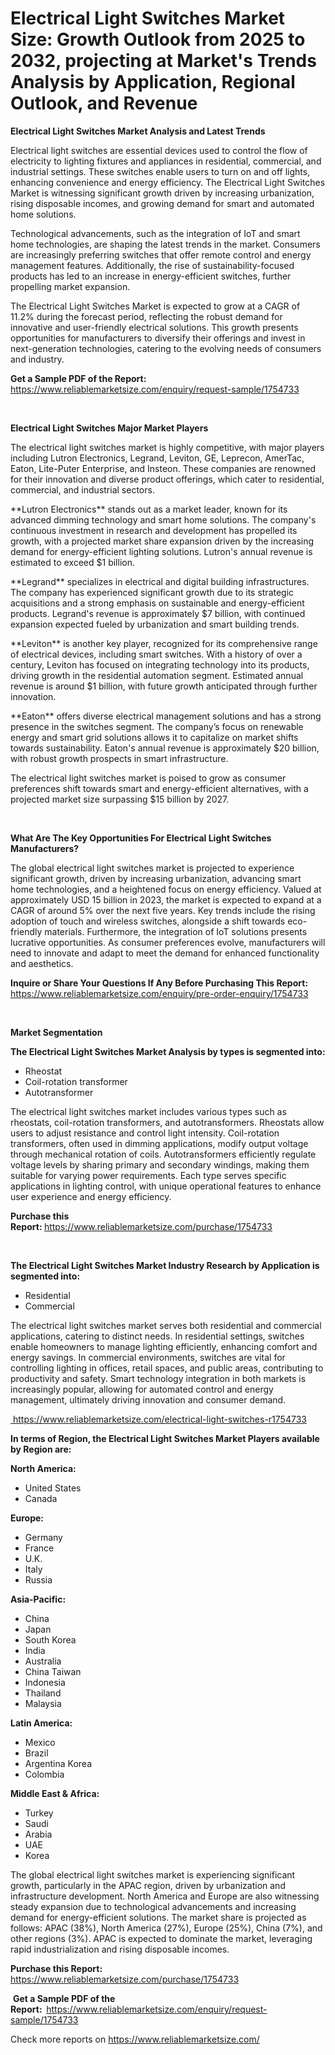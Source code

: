 <p><h1>Electrical Light Switches Market Size: Growth Outlook from 2025 to 2032, projecting at Market's Trends Analysis by Application, Regional Outlook, and Revenue</h1></p><p><strong>Electrical Light Switches Market Analysis and Latest Trends</strong></p>
<p><p>Electrical light switches are essential devices used to control the flow of electricity to lighting fixtures and appliances in residential, commercial, and industrial settings. These switches enable users to turn on and off lights, enhancing convenience and energy efficiency. The Electrical Light Switches Market is witnessing significant growth driven by increasing urbanization, rising disposable incomes, and growing demand for smart and automated home solutions.</p><p>Technological advancements, such as the integration of IoT and smart home technologies, are shaping the latest trends in the market. Consumers are increasingly preferring switches that offer remote control and energy management features. Additionally, the rise of sustainability-focused products has led to an increase in energy-efficient switches, further propelling market expansion. </p><p>The Electrical Light Switches Market is expected to grow at a CAGR of 11.2% during the forecast period, reflecting the robust demand for innovative and user-friendly electrical solutions. This growth presents opportunities for manufacturers to diversify their offerings and invest in next-generation technologies, catering to the evolving needs of consumers and industry.</p></p>
<p><strong>Get a Sample PDF of the Report:&nbsp;</strong> <a href="https://www.reliablemarketsize.com/enquiry/request-sample/1754733?utm_campaign=3367&utm_medium=2&utm_source=Github&utm_content=ia&utm_term=06042025&utm_id=electrical-light-switches">https://www.reliablemarketsize.com/enquiry/request-sample/1754733</a></p>
<p>&nbsp;</p>
<p><strong>Electrical Light Switches Major Market Players</strong></p>
<p><p>The electrical light switches market is highly competitive, with major players including Lutron Electronics, Legrand, Leviton, GE, Leprecon, AmerTac, Eaton, Lite-Puter Enterprise, and Insteon. These companies are renowned for their innovation and diverse product offerings, which cater to residential, commercial, and industrial sectors.</p><p>**Lutron Electronics** stands out as a market leader, known for its advanced dimming technology and smart home solutions. The company's continuous investment in research and development has propelled its growth, with a projected market share expansion driven by the increasing demand for energy-efficient lighting solutions. Lutron's annual revenue is estimated to exceed $1 billion.</p><p>**Legrand** specializes in electrical and digital building infrastructures. The company has experienced significant growth due to its strategic acquisitions and a strong emphasis on sustainable and energy-efficient products. Legrand's revenue is approximately $7 billion, with continued expansion expected fueled by urbanization and smart building trends.</p><p>**Leviton** is another key player, recognized for its comprehensive range of electrical devices, including smart switches. With a history of over a century, Leviton has focused on integrating technology into its products, driving growth in the residential automation segment. Estimated annual revenue is around $1 billion, with future growth anticipated through further innovation.</p><p>**Eaton** offers diverse electrical management solutions and has a strong presence in the switches segment. The company’s focus on renewable energy and smart grid solutions allows it to capitalize on market shifts towards sustainability. Eaton's annual revenue is approximately $20 billion, with robust growth prospects in smart infrastructure.</p><p>The electrical light switches market is poised to grow as consumer preferences shift towards smart and energy-efficient alternatives, with a projected market size surpassing $15 billion by 2027.</p></p>
<p>&nbsp;</p>
<p><strong>What Are The Key Opportunities For Electrical Light Switches Manufacturers?</strong></p>
<p><p>The global electrical light switches market is projected to experience significant growth, driven by increasing urbanization, advancing smart home technologies, and a heightened focus on energy efficiency. Valued at approximately USD 15 billion in 2023, the market is expected to expand at a CAGR of around 5% over the next five years. Key trends include the rising adoption of touch and wireless switches, alongside a shift towards eco-friendly materials. Furthermore, the integration of IoT solutions presents lucrative opportunities. As consumer preferences evolve, manufacturers will need to innovate and adapt to meet the demand for enhanced functionality and aesthetics.</p></p>
<p><strong>Inquire or Share Your Questions If Any Before Purchasing This Report:</strong> <a href="https://www.reliablemarketsize.com/enquiry/pre-order-enquiry/1754733?utm_campaign=3367&utm_medium=2&utm_source=Github&utm_content=ia&utm_term=06042025&utm_id=electrical-light-switches">https://www.reliablemarketsize.com/enquiry/pre-order-enquiry/1754733</a></p>
<p>&nbsp;</p>
<p><strong>Market Segmentation</strong></p>
<p><strong>The Electrical Light Switches Market Analysis by types is segmented into:</strong></p>
<p><ul><li>Rheostat</li><li>Coil-rotation transformer</li><li>Autotransformer</li></ul></p>
<p><p>The electrical light switches market includes various types such as rheostats, coil-rotation transformers, and autotransformers. Rheostats allow users to adjust resistance and control light intensity. Coil-rotation transformers, often used in dimming applications, modify output voltage through mechanical rotation of coils. Autotransformers efficiently regulate voltage levels by sharing primary and secondary windings, making them suitable for varying power requirements. Each type serves specific applications in lighting control, with unique operational features to enhance user experience and energy efficiency.</p></p>
<p><strong>Purchase this Report:&nbsp;</strong><a href="https://www.reliablemarketsize.com/purchase/1754733?utm_campaign=3367&utm_medium=2&utm_source=Github&utm_content=ia&utm_term=06042025&utm_id=electrical-light-switches">https://www.reliablemarketsize.com/purchase/1754733</a></p>
<p>&nbsp;</p>
<p><strong>The Electrical Light Switches Market Industry Research by Application is segmented into:</strong></p>
<p><ul><li>Residential</li><li>Commercial</li></ul></p>
<p><p>The electrical light switches market serves both residential and commercial applications, catering to distinct needs. In residential settings, switches enable homeowners to manage lighting efficiently, enhancing comfort and energy savings. In commercial environments, switches are vital for controlling lighting in offices, retail spaces, and public areas, contributing to productivity and safety. Smart technology integration in both markets is increasingly popular, allowing for automated control and energy management, ultimately driving innovation and consumer demand.</p></p>
<p><a href="https://www.reliablemarketsize.com/electrical-light-switches-r1754733?utm_campaign=3367&utm_medium=2&utm_source=Github&utm_content=ia&utm_term=06042025&utm_id=electrical-light-switches">&nbsp;https://www.reliablemarketsize.com/electrical-light-switches-r1754733</a></p>
<p><strong>In terms of Region, the Electrical Light Switches Market Players available by Region are:</strong></p>
<p>
    <p> <strong> North America: </strong>
        <ul>
            <li>United States</li>
            <li>Canada</li>
        </ul>
        </p> 
    <p> <strong> Europe: </strong>
        <ul>
            <li>Germany</li>
            <li>France</li>
            <li>U.K.</li>
            <li>Italy</li>
            <li>Russia</li>
        </ul>
        </p> 
    <p> <strong> Asia-Pacific: </strong>
        <ul>
            <li>China</li>
            <li>Japan</li>
            <li>South Korea</li>
            <li>India</li>
            <li>Australia</li>
            <li>China Taiwan</li>
            <li>Indonesia</li>
            <li>Thailand</li>
            <li>Malaysia</li>
        </ul>
        </p> 
    <p> <strong> Latin America: </strong>
        <ul>
            <li>Mexico</li>
            <li>Brazil</li>
            <li>Argentina Korea</li>
            <li>Colombia</li>
        </ul>
        </p> 
    <p> <strong> Middle East & Africa: </strong>
        <ul>
            <li>Turkey</li>
            <li>Saudi</li>
            <li>Arabia</li>
            <li>UAE</li>
            <li>Korea</li>
        </ul>
    </p>
    </p>
<p><p>The global electrical light switches market is experiencing significant growth, particularly in the APAC region, driven by urbanization and infrastructure development. North America and Europe are also witnessing steady expansion due to technological advancements and increasing demand for energy-efficient solutions. The market share is projected as follows: APAC (38%), North America (27%), Europe (25%), China (7%), and other regions (3%). APAC is expected to dominate the market, leveraging rapid industrialization and rising disposable incomes.</p></p>
<p><strong>Purchase this Report: </strong><a href="https://www.reliablemarketsize.com/purchase/1754733?utm_campaign=3367&utm_medium=2&utm_source=Github&utm_content=ia&utm_term=06042025&utm_id=electrical-light-switches">https://www.reliablemarketsize.com/purchase/1754733</a></p>
<p>&nbsp;<strong>Get a Sample PDF of the Report:&nbsp;&nbsp;</strong><a href="https://www.reliablemarketsize.com/enquiry/request-sample/1754733?utm_campaign=3367&utm_medium=2&utm_source=Github&utm_content=ia&utm_term=06042025&utm_id=electrical-light-switches">https://www.reliablemarketsize.com/enquiry/request-sample/1754733</a></p>
<p><strong></strong></p>
<p>Check more reports on <a href="https://www.reliablemarketsize.com/?utm_campaign=3367&utm_medium=2&utm_source=Github&utm_content=ia&utm_term=06042025&utm_id=electrical-light-switches">https://www.reliablemarketsize.com/</a></p>